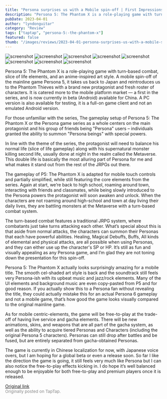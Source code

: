 ```yaml
---
title: "Persona surprises us with a Mobile spin-off | First Impressions - Persona 5: The Phantom X"
description: "Persona 5: The Phantom X is a role-playing game with turn-based combat, slice of life elements, and an anime-inspired art style. A mobile spin-off of the mainline game Persona 5, it takes us back to Japan and reintroduces us to the Phantom Thieves with a brand new protagonist and fresh roster of characters. It is catered more to the mobile platform market — a first in the series, and is now currently in beta (Android) available for China. A PC version is also available for testing, it is a full-on game client and not an emulated Android version."
pubDate: 2023-04-01
author: "lyndonguitar"
category: "Review"
tags: ["taptap", "persona-5:-the-phantom-x"]
featured: false
thumb: "/images/reviews/2023-04-01-persona-surprises-us-with-a-mobile-spin-off--first-impressions---persona-5-the-phantom-x-0.avif"
---
```


<div class="gallery">
  <img src="/images/reviews/2023-04-01-persona-surprises-us-with-a-mobile-spin-off--first-impressions---persona-5-the-phantom-x-0.avif" alt="screenshot" />
  <img src="/images/reviews/2023-04-01-persona-surprises-us-with-a-mobile-spin-off--first-impressions---persona-5-the-phantom-x-1.avif" alt="screenshot" />
  <img src="/images/reviews/2023-04-01-persona-surprises-us-with-a-mobile-spin-off--first-impressions---persona-5-the-phantom-x-2.avif" alt="screenshot" />
  <img src="/images/reviews/2023-04-01-persona-surprises-us-with-a-mobile-spin-off--first-impressions---persona-5-the-phantom-x-3.avif" alt="screenshot" />
  <img src="/images/reviews/2023-04-01-persona-surprises-us-with-a-mobile-spin-off--first-impressions---persona-5-the-phantom-x-4.avif" alt="screenshot" />
  <img src="/images/reviews/2023-04-01-persona-surprises-us-with-a-mobile-spin-off--first-impressions---persona-5-the-phantom-x-5.avif" alt="screenshot" />
  <img src="/images/reviews/2023-04-01-persona-surprises-us-with-a-mobile-spin-off--first-impressions---persona-5-the-phantom-x-6.avif" alt="screenshot" />
  <img src="/images/reviews/2023-04-01-persona-surprises-us-with-a-mobile-spin-off--first-impressions---persona-5-the-phantom-x-7.avif" alt="screenshot" />
</div>

Persona 5: The Phantom X is a role-playing game with turn-based combat, slice of life elements, and an anime-inspired art style. A mobile spin-off of the mainline game Persona 5, it takes us back to Japan and reintroduces us to the Phantom Thieves with a brand new protagonist and fresh roster of characters. It is catered more to the mobile platform market — a first in the series, and is now currently in beta (Android) available for China. A PC version is also available for testing, it is a full-on game client and not an emulated Android version.

For those unfamiliar with the series, The gameplay setup of Persona 5: The Phantom X or the Persona game series as a whole centers on the main protagonist and his group of friends being "Persona" users – individuals granted the ability to summon "Persona beings" with special powers.

In line with the theme of the series, the protagonist will need to balance his normal life (slice of life gameplay) along with his supernatural monster killing second life, usually done at night in the realm called the Metaverse. This double life is basically the most alluring part of Persona for me and what makes it stand out from the rest of the JRPGs out there.

The gameplay of P5: The Phantom X is adapted for mobile touch controls and partially simplified, while still featuring the core elements from the series. Again at start, we’re back to high school, roaming around town, interacting with friends and classmates, while being slowly introduced to the Persona powers the protagonist will soon awaken and unlock. When the characters are not roaming around high-school and town at day living their daily lives, they are battling monsters at the Metaverse with a turn-based combat system.

The turn-based combat features a traditional JRPG system, where combatants just take turns attacking each other. What’s special about this is that aside from normal attacks, the characters can summon their Personas that each have powerful abilities. Healing, Magical Debuffs, Buffs, All kinds of elemental and physical attacks, are all possible when using Personas, and they can either use up the character's SP or HP. It’s still as fun and visually appealing as any Persona game, and I’m glad they are not toning down the presentation for this spin-off.

Persona 5: The Phantom X actually looks surprisingly amazing for a mobile title. The smooth cel-shaded art style is back and the soundtrack still feels very Persona-ish with its upbeat music and jazz/rock elements. Many of the UI elements and background music are even copy-pasted from P5 and for good reason.  If you actually show this to a Persona fan without revealing the title, they could actually mistake this for an actual Persona 6 gameplay and not a mobile game, that’s how good the game looks visually compared to the original mainline game.

As for mobile centric-elements, the game will be free-to-play at the trade-off of having live service and gacha elements. There will be new animations, skins, and weapons that are all part of the gacha system, as well as the ability to acquire tiered Personas and Characters (including the original Persona 5 characters). Personas can still drop after battles and be fused, but are entirely separated from gacha-obtained Personas.

The game is currently in Chinese localization for now, with Japanese voice overs, but I am hoping for a global beta or even a release soon. So far I like the direction the game is going, it still feels very much like Persona but I can also notice the free-to-play effects kicking in. I do hope it’s well balanced enough to be enjoyable for both free-to-play and premium players once it is released.

[Original link](https://www.taptap.io/post/4965827)<br><span style="font-size: 0.95em; color: #888;">Originally posted on TapTap.</span>
